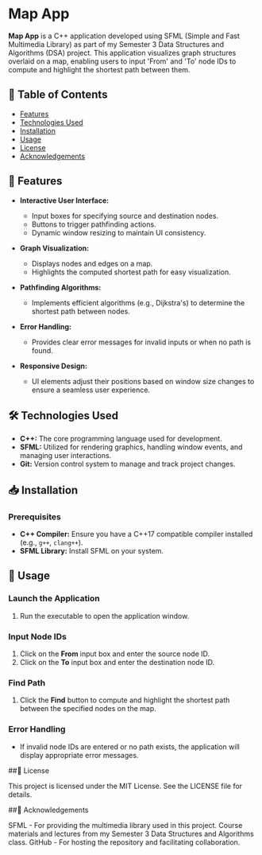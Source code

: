 # Map App

**Map App** is a C++ application developed using SFML (Simple and Fast Multimedia Library) as part of my Semester 3 Data Structures and Algorithms (DSA) project. This application visualizes graph structures overlaid on a map, enabling users to input 'From' and 'To' node IDs to compute and highlight the shortest path between them.

## 📌 Table of Contents

- [Features](#features)
- [Technologies Used](#technologies-used)
- [Installation](#installation)
- [Usage](#usage)
- [License](#license)
- [Acknowledgements](#acknowledgements)

## 🎯 Features

- **Interactive User Interface:**
  - Input boxes for specifying source and destination nodes.
  - Buttons to trigger pathfinding actions.
  - Dynamic window resizing to maintain UI consistency.
  
- **Graph Visualization:**
  - Displays nodes and edges on a map.
  - Highlights the computed shortest path for easy visualization.
  
- **Pathfinding Algorithms:**
  - Implements efficient algorithms (e.g., Dijkstra's) to determine the shortest path between nodes.
  
- **Error Handling:**
  - Provides clear error messages for invalid inputs or when no path is found.
  
- **Responsive Design:**
  - UI elements adjust their positions based on window size changes to ensure a seamless user experience.

## 🛠 Technologies Used

- **C++:** The core programming language used for development.
- **SFML:** Utilized for rendering graphics, handling window events, and managing user interactions.
- **Git:** Version control system to manage and track project changes.

## 📥 Installation

### Prerequisites

- **C++ Compiler:** Ensure you have a C++17 compatible compiler installed (e.g., `g++`, `clang++`).
- **SFML Library:** Install SFML on your system.

## 🚀 Usage

### Launch the Application

1. Run the executable to open the application window.

### Input Node IDs

1. Click on the **From** input box and enter the source node ID.
2. Click on the **To** input box and enter the destination node ID.

### Find Path

1. Click the **Find** button to compute and highlight the shortest path between the specified nodes on the map.

### Error Handling

- If invalid node IDs are entered or no path exists, the application will display appropriate error messages.

##📜 License

This project is licensed under the MIT License. See the LICENSE file for details.

##🙏 Acknowledgements

SFML - For providing the multimedia library used in this project.
Course materials and lectures from my Semester 3 Data Structures and Algorithms class.
GitHub - For hosting the repository and facilitating collaboration.
